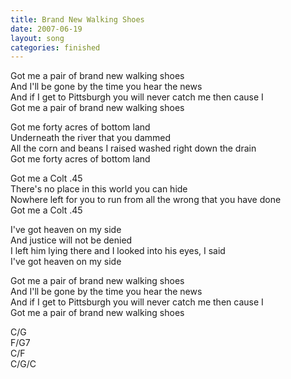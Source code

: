 ```yaml
---
title: Brand New Walking Shoes
date: 2007-06-19
layout: song
categories: finished
---
```


Got me a pair of brand new walking shoes  
And I'll be gone by the time you hear the news  
And if I get to Pittsburgh you will never catch me then cause I  
Got me a pair of brand new walking shoes

Got me forty acres of bottom land  
Underneath the river that you dammed  
All the corn and beans I raised washed right down the drain  
Got me forty acres of bottom land

Got me a Colt .45  
There's no place in this world you can hide  
Nowhere left for you to run from all the wrong that you have done  
Got me a Colt .45

I've got heaven on my side  
And justice will not be denied  
I left him lying there and I looked into his eyes, I said  
I've got heaven on my side

Got me a pair of brand new walking shoes  
And I'll be gone by the time you hear the news  
And if I get to Pittsburgh you will never catch me then cause I  
Got me a pair of brand new walking shoes

<div class="chords">
  C/G<br />
  F/G7<br />
  C/F<br />
  C/G/C
</div>
